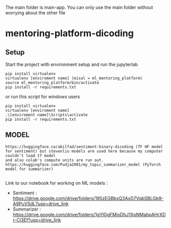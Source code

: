 The main folder is main-app.
You can only use the main folder without worrying about the other file


# mentoring-platform-dicoding

## Setup

Start the project with environment setup and run the jupyterlab

```
pip install virtualenv
virtualenv [enviroment name] (misal = ml_mentoring_platform)
source ml_mentoring_platform/bin/activate
pip install -r requirements.txt

```
or run this script for windows users
```
pip install virtualenv
virtualenv [enviroment name]
.\[enviroment name]\Scripts\activate
pip install -r requirements.txt

```
## MODEL 
```
https://huggingface.co/abilfad/sentiment-binary-dicoding (TF HF model for sentiment) but stevenliu models are used here because my computer couldn't load tf model 
and also colab's compute units are run out.
https://huggingface.com/Pudja2001/my_topic_summarizer_model (PyTorch model for summarizer)
 
```
Link to our notebook for working on ML models : 
 - Sentiment  : https://drive.google.com/drive/folders/195zEGBbsQ3AxD7VqbSBLGb9-A9PuVSdL?usp=drive_link
 - Summarizer : https://drive.google.com/drive/folders/1gYlGgFMioDhJ1XpNMabpAHrXDr-Cj3Ef?usp=drive_link
```

